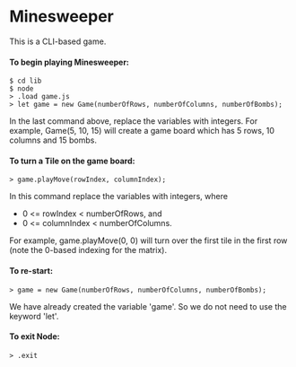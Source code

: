 # Minesweeper

This is a CLI-based game.

#### To begin playing Minesweeper:
```
$ cd lib
$ node
> .load game.js
> let game = new Game(numberOfRows, numberOfColumns, numberOfBombs);
```
In the last command above, replace the variables with integers.  For example, Game(5, 10, 15) will create a game board which has 5 rows, 10 columns and 15 bombs.

#### To turn a Tile on the game board:
```
> game.playMove(rowIndex, columnIndex);
```
In this command replace the variables with integers, where 
* 0 <= rowIndex < numberOfRows, and
* 0 <= columnIndex < numberOfColumns.

For example, game.playMove(0, 0) will turn over the first tile in the first row (note the 0-based indexing for the matrix).

#### To re-start:
```
> game = new Game(numberOfRows, numberOfColumns, numberOfBombs);
```
We have already created the variable 'game'.  So we do not need to use the keyword 'let'.

#### To exit Node:
```
> .exit
```
